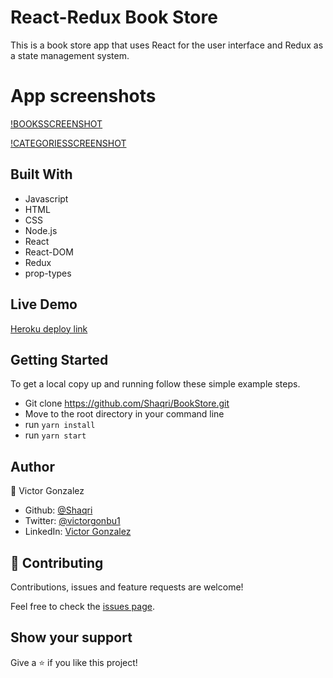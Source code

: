 # React-Redux Book Store

This is a book store app that uses React for the user interface and Redux as a state management system.

# App screenshots

[!BOOKSSCREENSHOT]("./src/imgs/SCREENSHOT.PNG")  

[!CATEGORIESSCREENSHOT]("./src/imgs/SCREENSHOT.PNG")
## Built With

- Javascript
- HTML
- CSS
- Node.js
- React
- React-DOM
- Redux
- prop-types

## Live Demo

[Heroku deploy link](https://bookstore-react-and-redux.herokuapp.com)

## Getting Started

To get a local copy up and running follow these simple example steps.

- Git clone https://github.com/Shaqri/BookStore.git
- Move to the root directory in your command line
- run `yarn install`
- run `yarn start`


## Author
👤 Victor Gonzalez  
- Github: [@Shaqri](https://github.com/Shaqri)
- Twitter: [@victorgonbu1](https://twitter.com/Victorgonbu1)
- LinkedIn: [Victor Gonzalez](https://www.linkedin.com/in/victor-manuel-gonzalez-buitrago)

## 🤝 Contributing

Contributions, issues and feature requests are welcome!

Feel free to check the [issues page](issues/).

## Show your support

Give a ⭐️ if you like this project!
